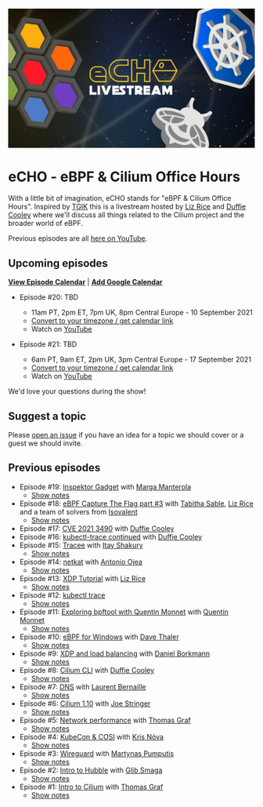 ![](images/echo-cilium-ebpf-k8s.png)

# eCHO - eBPF & Cilium Office Hours

With a little bit of imagination, eCHO stands for "eBPF & Cilium Office Hours". Inspired by [TGIK](https://github.com/vmware-tanzu/tgik) this is a livestream hosted by [Liz Rice](https://twitter.com/lizrice) and [Duffie Cooley](https://twitter.com/mauilion) where we'll discuss all things related to the Cilium project and the broader world of eBPF. 

Previous episodes are all [here on YouTube](https://www.youtube.com/playlist?list=PLDg_GiBbAx-mY3VFLPbLHcxo6wUjejAOC).

## Upcoming episodes

[**View Episode Calendar**](https://calendar.google.com/calendar/embed?src=c_r0u072069ks1htjgkn8j4a9dj0%40group.calendar.google.com&ctz=Europe%2FLondon) | [**Add Google Calendar**](https://calendar.google.com/calendar/u/0?cid=Y19yMHUwNzIwNjlrczFodGpna244ajRhOWRqMEBncm91cC5jYWxlbmRhci5nb29nbGUuY29t)

- Episode #20: TBD
  - 11am PT, 2pm ET, 7pm UK, 8pm Central Europe - 10 September 2021
  - [Convert to your timezone / get calendar link](https://www.timeanddate.com/worldclock/fixedtime.html?msg=eBPF+%26+Cilium+Office+Hours&iso=20210910T19&p1=136&am=30)
  - Watch on [YouTube](https://youtu.be/t3vCRN9spWo)  

- Episode #21: TBD
  - 6am PT, 9am ET, 2pm UK, 3pm Central Europe - 17 September 2021
  - [Convert to your timezone / get calendar link](https://www.timeanddate.com/worldclock/fixedtime.html?msg=eBPF+%26+Cilium+Office+Hours&iso=20210917T14&p1=136&am=30)
  - Watch on [YouTube](https://youtu.be/ZPJBErFqBiA)

We'd love your questions during the show! 

## Suggest a topic

Please [open an issue](https://github.com/cilium/eCHO/issues/new) if you have an idea for a topic we should cover or a guest we should invite.

## Previous episodes

- Episode #19: [Inspektor Gadget](https://youtu.be/RZ2qNm_vlUc) with [Marga Manterola](https://twitter.com/marga_manterola)
  - [Show notes](/episodes/019)
- Episode #18: [eBPF Capture The Flag part #3](https://youtu.be/l18YnO2b7mM)
  with [Tabitha Sable](https://twitter.com/tabbysable), [Liz
  Rice](https://twitter.com/lizrice) and a team of solvers from
  [Isovalent](https://isovalent.com)
  - [Show notes](/episodes/018)
- Episode #17: [CVE 2021 3490](https://youtu.be/VZ1V2nMvQH4) with [Duffie
  Cooley](https://twitter.com/mauilion)
- Episode #16: [kubectl-trace continued](https://youtu.be/cXyYT0Zhors) with
  [Duffie Cooley](https://twitter.com/mauilion)
- Episode #15: [Tracee](https://youtu.be/aOgidMoPz9A) with [Itay Shakury](https://twitter.com/itaysk)
  - [Show notes](/episodes/015)
- Episode #14: [netkat](https://youtu.be/yabzjJMdI08) with [Antonio Ojea](https://twitter.com/itsuugo)
  - [Show notes](/episodes/014)  
- Episode #13: [XDP Tutorial](https://youtu.be/YUI78vC4qSQ) with [Liz Rice](https://twitter.com/lizrice)
  - [Show notes](/episodes/013)
- Episode #12: [kubectl trace](https://youtu.be/J-fyQ3H4hLw) 
  - [Show notes](/episodes/012)
- Episode #11: [Exploring bpftool with Quentin Monnet](https://youtu.be/1EOLh3zzWP4) with [Quentin Monnet](https://twitter.com/qeole)
  - [Show notes](/episodes/011)
- Episode #10: [eBPF for Windows](https://youtu.be/LrrV-eo6fug) with [Dave Thaler](https://github.com/dthaler)
  - [Show notes](/episodes/010)
- Episode #9: [XDP and load balancing](https://youtu.be/OIyPm6K4ooY) with [Daniel Borkmann](https://github.com/borkmann)
  - [Show notes](/episodes/009)
- Episode #8: [Cilium CLI](https://youtu.be/ndjmaM1i0WQ) with [Duffie Cooley](https://twitter.com/mauilion)
  - [Show notes](/episodes/008)
- Episode #7: [DNS](https://youtu.be/mo0RIJZypbQ) with [Laurent Bernaille](https://twitter.com/lbernail)
  - [Show notes](/episodes/007)
- Episode #6: [Cilium 1.10](https://youtu.be/y5xcvr_fgxc) with [Joe Stringer](https://twitter.com/joestringernz)
  - [Show notes](/episodes/006)
- Episode #5: [Network performance](https://youtu.be/2lGag_j4dIw) with [Thomas Graf](https://twitter.com/tgraf__)
  - [Show notes](/episodes/005)
- Episode #4: [KubeCon & COSI](https://youtu.be/d2I2kLd7AwU) with [Kris Nóva](https://twitter.com/krisnova)
  - [Show notes](/episodes/004)
- Episode #3: [Wireguard](https://youtu.be/-awkPi3D60E) with [Martynas Pumputis](https://twitter.com/martyns)
  - [Show notes](/episodes/003)
- Episode #2: [Intro to Hubble](https://youtu.be/hD2iJUyIXQw) with [Glib Smaga](https://twitter.com/glibsm)
  - [Show notes](/episodes/002)
- Episode #1: [Intro to Cilium](https://youtu.be/80OYrzS1dCA) with [Thomas Graf](https://twitter.com/tgraf__)
  - [Show notes](/episodes/001)

